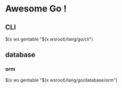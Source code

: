 # Awesome Go !

## CLI

$(x ws gentable "$(x wsroot)/lang/go/cli")

## database

### orm

$(x ws gentable "$(x wsroot)/lang/go/database/orm")


